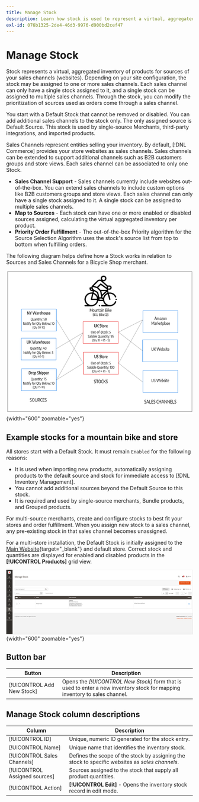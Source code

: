 ```yaml
---
title: Manage Stock
description: Learn how stock is used to represent a virtual, aggregated inventory of products for sources of your sales channels.
exl-id: 076b1325-2de4-46d3-9976-d900bd2cef47
---
```

# Manage Stock

Stock represents a virtual, aggregated inventory of products for sources of your sales channels (websites). Depending on your site configuration, the stock may be assigned to one or more sales channels. Each sales channel can only have a single stock assigned to it, and a single stock can be assigned to multiple sales channels. Through the stock, you can modify the prioritization of sources used as orders come through a sales channel.

You start with a Default Stock that cannot be removed or disabled. You can add additional sales channels to the stock only. The only assigned source is Default Source. This stock is used by single-source Merchants, third-party integrations, and imported products.

Sales Channels represent entities selling your inventory. By default, [!DNL Commerce] provides your store websites as sales channels. Sales channels can be extended to support additional channels such as B2B customers groups and store views. Each sales channel can be associated to only one Stock.

- **Sales Channel Support** - Sales channels currently include websites out-of-the-box. You can extend sales channels to include custom options like B2B customers groups and store views. Each sales channel can only have a single stock assigned to it. A single stock can be assigned to multiple sales channels.
- **Map to Sources** - Each stock can have one or more enabled or disabled sources assigned, calculating the virtual aggregated inventory per product.
- **Priority Order Fulfillment** - The out-of-the-box Priority algorithm for the Source Selection Algorithm uses the stock's source list from top to bottom when fulfilling orders.

The following diagram helps define how a Stock works in relation to Sources and Sales Channels for a Bicycle Shop merchant.

![Diagram for example stocks for a store](assets/diagram-stock.png){width="600" zoomable="yes"}

## Example stocks for a mountain bike and store

All stores start with a Default Stock. It must remain `Enabled` for the following reasons:

- It is used when importing new products, automatically assigning products to the default source and stock for immediate access to [!DNL Inventory Management].
- You cannot add additional sources beyond the Default Source to this stock.
- It is required and used by single-source merchants, Bundle products, and Grouped products.

For multi-source merchants, create and configure stocks to best fit your stores and order fulfillment. When you assign new stock to a sales channel, any pre-existing stock in that sales channel becomes unassigned.

For a multi-store installation, the Default Stock is initially assigned to the [Main Website](../stores-purchase/stores.md#add-websites){target="_blank"} and default store. Correct stock and quantities are displayed for enabled and disabled products in the **[!UICONTROL Products]** grid view.

![Manage Stock](assets/inventory-stock.png){width="600" zoomable="yes"}

## Button bar

|Button|Description|
|--|--|
|[!UICONTROL Add New Stock]|Opens the _[!UICONTROL New Stock]_ form that is used to enter a new inventory stock for mapping inventory to sales channel.|

## Manage Stock column descriptions

|Column|Description|
|--|--|
|[!UICONTROL ID]|Unique, numeric ID generated for the stock entry.|
|[!UICONTROL Name]|Unique name that identifies the inventory stock.|
|[!UICONTROL Sales Channels]|Defines the scope of the stock by assigning the stock to specific websites as _sales channels_.|
|[!UICONTROL Assigned sources]|Sources assigned to the stock that supply all product quantities.|
|[!UICONTROL Action]|**[!UICONTROL Edit]** - Opens the inventory stock record in edit mode.|
